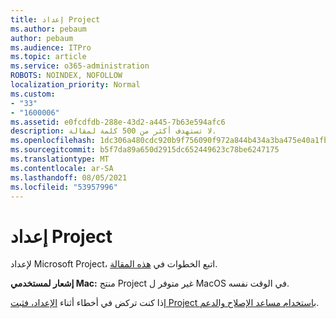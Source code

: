 ```yaml
---
title: إعداد Project
ms.author: pebaum
author: pebaum
ms.audience: ITPro
ms.topic: article
ms.service: o365-administration
ROBOTS: NOINDEX, NOFOLLOW
localization_priority: Normal
ms.custom:
- "33"
- "1600006"
ms.assetid: e0fcdfdb-288e-43d2-a445-7b63e594afc6
description: لا تستهدف أكثر من 500 كلمة لمقالة.
ms.openlocfilehash: 1dc306a480cdc920b9f756090f972a844b434a3ba475e40a1fbb08c89f625c51
ms.sourcegitcommit: b5f7da89a650d2915dc652449623c78be6247175
ms.translationtype: MT
ms.contentlocale: ar-SA
ms.lasthandoff: 08/05/2021
ms.locfileid: "53957996"
---
```

# <a name="setting-up-project"></a>إعداد Project

 لإعداد Microsoft Project، اتبع الخطوات في [هذه المقالة](https://support.office.com/article/7059249b-d9fe-4d61-ab96-5c5bf435f281.aspx).

**إشعار لمستخدمي Mac:** منتج Project غير متوفر ل MacOS في الوقت نفسه. 
  
إذا كنت تركض في أخطاء أثناء [الإعداد، فثبت Project باستخدام مساعد الإصلاح والدعم](https://aka.ms/SaRA-ProjectSetupScenario).
